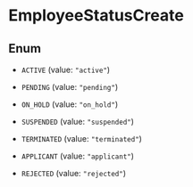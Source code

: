 
# EmployeeStatusCreate

## Enum


* `ACTIVE` (value: `"active"`)

* `PENDING` (value: `"pending"`)

* `ON_HOLD` (value: `"on_hold"`)

* `SUSPENDED` (value: `"suspended"`)

* `TERMINATED` (value: `"terminated"`)

* `APPLICANT` (value: `"applicant"`)

* `REJECTED` (value: `"rejected"`)




